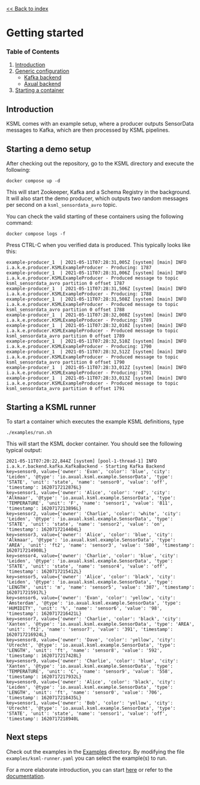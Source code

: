 [<< Back to index](index.md)

# Getting started

### Table of Contents
1. [Introduction](#introduction)
2. [Generic configuration](#generic-configuration)
    * [Kafka backend](#kafka-backend)
    * [Axual backend](#axual-backend)
3. [Starting a container](#starting-a-container)

## Introduction
KSML comes with an example setup, where a producer outputs SensorData messages to Kafka, which are then processed by KSML pipelines.

## Starting a demo setup
After checking out the repository, go to the KSML directory and execute the following:

```
docker compose up -d
```

This will start Zookeeper, Kafka and a Schema Registry in the background. It will also start the demo producer, which outputs two random messages per second on a `ksml_sensordata_avro` topic.

You can check the valid starting of these containers using the following command:

```
docker compose logs -f
```

Press CTRL-C when you verified data is produced. This typically looks like this:
```
example-producer_1  | 2021-05-11T07:28:31,005Z [system] [main] INFO  i.a.k.e.producer.KSMLExampleProducer - Producing: 1787
example-producer_1  | 2021-05-11T07:28:31,006Z [system] [main] INFO  i.a.k.e.producer.KSMLExampleProducer - Produced message to topic ksml_sensordata_avro partition 0 offset 1787
example-producer_1  | 2021-05-11T07:28:31,506Z [system] [main] INFO  i.a.k.e.producer.KSMLExampleProducer - Producing: 1788
example-producer_1  | 2021-05-11T07:28:31,508Z [system] [main] INFO  i.a.k.e.producer.KSMLExampleProducer - Produced message to topic ksml_sensordata_avro partition 0 offset 1788
example-producer_1  | 2021-05-11T07:28:32,008Z [system] [main] INFO  i.a.k.e.producer.KSMLExampleProducer - Producing: 1789
example-producer_1  | 2021-05-11T07:28:32,010Z [system] [main] INFO  i.a.k.e.producer.KSMLExampleProducer - Produced message to topic ksml_sensordata_avro partition 0 offset 1789
example-producer_1  | 2021-05-11T07:28:32,510Z [system] [main] INFO  i.a.k.e.producer.KSMLExampleProducer - Producing: 1790
example-producer_1  | 2021-05-11T07:28:32,512Z [system] [main] INFO  i.a.k.e.producer.KSMLExampleProducer - Produced message to topic ksml_sensordata_avro partition 0 offset 1790
example-producer_1  | 2021-05-11T07:28:33,012Z [system] [main] INFO  i.a.k.e.producer.KSMLExampleProducer - Producing: 1791
example-producer_1  | 2021-05-11T07:28:33,013Z [system] [main] INFO  i.a.k.e.producer.KSMLExampleProducer - Produced message to topic ksml_sensordata_avro partition 0 offset 1791
```


## Starting a KSML runner

To start a container which executes the example KSML definitions, type

```
./examples/run.sh
```

This will start the KSML docker container. You should see the following typical output:

```
2021-05-11T07:20:22,844Z [system] [pool-1-thread-1] INFO  i.a.k.r.backend.kafka.KafkaBackend - Starting Kafka Backend
key=sensor0, value={'owner': 'Evan', 'color': 'blue', 'city': 'Leiden', '@type': 'io.axual.ksml.example.SensorData', 'type': 'STATE', 'unit': 'state', 'name': 'sensor0', 'value': 'off', 'timestamp': 1620717212876L}
key=sensor1, value={'owner': 'Alice', 'color': 'red', 'city': 'Alkmaar', '@type': 'io.axual.ksml.example.SensorData', 'type': 'TEMPERATURE', 'unit': 'F', 'name': 'sensor1', 'value': '811', 'timestamp': 1620717213896L}
key=sensor2, value={'owner': 'Charlie', 'color': 'white', 'city': 'Leiden', '@type': 'io.axual.ksml.example.SensorData', 'type': 'STATE', 'unit': 'state', 'name': 'sensor2', 'value': 'on', 'timestamp': 1620717214404L}
key=sensor3, value={'owner': 'Alice', 'color': 'blue', 'city': 'Alkmaar', '@type': 'io.axual.ksml.example.SensorData', 'type': 'AREA', 'unit': 'ft2', 'name': 'sensor3', 'value': '580', 'timestamp': 1620717214908L}
key=sensor4, value={'owner': 'Charlie', 'color': 'blue', 'city': 'Leiden', '@type': 'io.axual.ksml.example.SensorData', 'type': 'STATE', 'unit': 'state', 'name': 'sensor4', 'value': 'off', 'timestamp': 1620717215412L}
key=sensor5, value={'owner': 'Alice', 'color': 'black', 'city': 'Leiden', '@type': 'io.axual.ksml.example.SensorData', 'type': 'LENGTH', 'unit': 'm', 'name': 'sensor5', 'value': '307', 'timestamp': 1620717215917L}
key=sensor6, value={'owner': 'Evan', 'color': 'yellow', 'city': 'Amsterdam', '@type': 'io.axual.ksml.example.SensorData', 'type': 'HUMIDITY', 'unit': '%', 'name': 'sensor6', 'value': '98', 'timestamp': 1620717216421L}
key=sensor7, value={'owner': 'Charlie', 'color': 'black', 'city': 'Xanten', '@type': 'io.axual.ksml.example.SensorData', 'type': 'AREA', 'unit': 'ft2', 'name': 'sensor7', 'value': '391', 'timestamp': 1620717216924L}
key=sensor8, value={'owner': 'Dave', 'color': 'yellow', 'city': 'Utrecht', '@type': 'io.axual.ksml.example.SensorData', 'type': 'LENGTH', 'unit': 'ft', 'name': 'sensor8', 'value': '592', 'timestamp': 1620717217428L}
key=sensor9, value={'owner': 'Charlie', 'color': 'blue', 'city': 'Xanten', '@type': 'io.axual.ksml.example.SensorData', 'type': 'TEMPERATURE', 'unit': 'C', 'name': 'sensor9', 'value': '558', 'timestamp': 1620717217932L}
key=sensor0, value={'owner': 'Alice', 'color': 'black', 'city': 'Leiden', '@type': 'io.axual.ksml.example.SensorData', 'type': 'LENGTH', 'unit': 'ft', 'name': 'sensor0', 'value': '706', 'timestamp': 1620717218435L}
key=sensor1, value={'owner': 'Bob', 'color': 'yellow', 'city': 'Utrecht', '@type': 'io.axual.ksml.example.SensorData', 'type': 'STATE', 'unit': 'state', 'name': 'sensor1', 'value': 'off', 'timestamp': 1620717218940L
```

## Next steps

Check out the examples in the [Examples](../examples/) directory. By modifying the file `examples/ksml-runner.yaml` you can select the example(s) to run.

For a more elaborate introduction, you can start [here](introduction.md) or refer to the [documentation](index.md).
